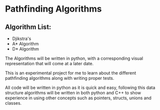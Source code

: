 Pathfinding Algorithms
===================

Algorithm List:
---------------

* Djikstra's
* A* Algorithm
* D* Algorithm

The Algorithms will be written in python, with a corresponding visual representation that will come at a later date.

This is an experimental project for me to learn about the different pathfinding algorithms along with writing proper tests.

All code will be written in python as it is quick and easy, following this data structure algorithms will be written in both python and C++ to show experience in using other concepts such as pointers, structs, unions and classes.
